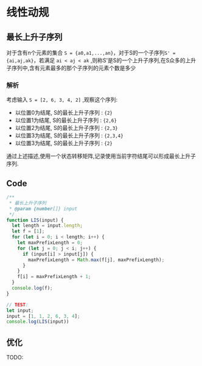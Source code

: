 # 线性动规

## 最长上升子序列

对于含有n个元素的集合 `S = {a0,a1,...,an}`，对于S的一个子序列`S' = {ai,aj,ak}`，若满足 `ai < aj < ak` ,则称S'是S的一个上升子序列,在S众多的上升子序列中,含有元素最多的那个子序列的元素个数是多少

### 解析

考虑输入 `S = [2, 6, 3, 4, 2]` ,观察这个序列:

* 以位置0为结尾, S的最长上升子序列 : `{2}`
* 以位置1为结尾, S的最长上升子序列 : `{2,6}`
* 以位置2为结尾, S的最长上升子序列 : `{2,3}`
* 以位置3为结尾, S的最长上升子序列 : `{2,3,4}`
* 以位置3为结尾, S的最长上升子序列 : `{2}`

通过上述描述,使用一个状态转移矩阵,记录使用当前字符结尾可以形成最长上升子序列.

## Code

```javascript
/**
 * 最长上升子序列
 * @param {number[]} input
 */
function LIS(input) {
  let length = input.length;
  let f = [1];
  for (let i = 0; i < length; i++) {
    let maxPrefixLength = 0;
    for (let j = 0; j < i; j++) {
      if (input[i] > input[j]) {
        maxPrefixLength = Math.max(f[j], maxPrefixLength);
      }
    }
    f[i] = maxPrefixLength + 1;
  }
  console.log(f);
}

// TEST:
let input;
input = [1, 1, 2, 6, 3, 4];
console.log(LIS(input))
```

## 优化

TODO: